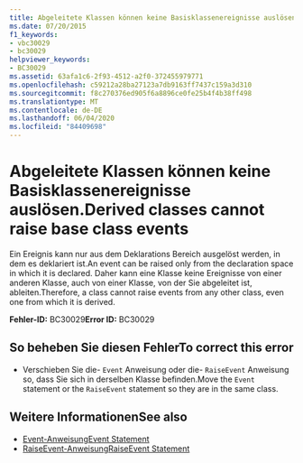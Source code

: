 ```yaml
---
title: Abgeleitete Klassen können keine Basisklassenereignisse auslösen.
ms.date: 07/20/2015
f1_keywords:
- vbc30029
- bc30029
helpviewer_keywords:
- BC30029
ms.assetid: 63afa1c6-2f93-4512-a2f0-372455979771
ms.openlocfilehash: c59212a28ba27123a7db9163ff7437c159a3d310
ms.sourcegitcommit: f8c270376ed905f6a8896ce0fe25b4f4b38ff498
ms.translationtype: MT
ms.contentlocale: de-DE
ms.lasthandoff: 06/04/2020
ms.locfileid: "84409698"
---
```

# <a name="derived-classes-cannot-raise-base-class-events"></a><span data-ttu-id="2453a-102">Abgeleitete Klassen können keine Basisklassenereignisse auslösen.</span><span class="sxs-lookup"><span data-stu-id="2453a-102">Derived classes cannot raise base class events</span></span>
<span data-ttu-id="2453a-103">Ein Ereignis kann nur aus dem Deklarations Bereich ausgelöst werden, in dem es deklariert ist.</span><span class="sxs-lookup"><span data-stu-id="2453a-103">An event can be raised only from the declaration space in which it is declared.</span></span> <span data-ttu-id="2453a-104">Daher kann eine Klasse keine Ereignisse von einer anderen Klasse, auch von einer Klasse, von der Sie abgeleitet ist, ableiten.</span><span class="sxs-lookup"><span data-stu-id="2453a-104">Therefore, a class cannot raise events from any other class, even one from which it is derived.</span></span>  
  
 <span data-ttu-id="2453a-105">**Fehler-ID:** BC30029</span><span class="sxs-lookup"><span data-stu-id="2453a-105">**Error ID:** BC30029</span></span>  
  
## <a name="to-correct-this-error"></a><span data-ttu-id="2453a-106">So beheben Sie diesen Fehler</span><span class="sxs-lookup"><span data-stu-id="2453a-106">To correct this error</span></span>  
  
- <span data-ttu-id="2453a-107">Verschieben Sie die- `Event` Anweisung oder die- `RaiseEvent` Anweisung so, dass Sie sich in derselben Klasse befinden.</span><span class="sxs-lookup"><span data-stu-id="2453a-107">Move the `Event` statement or the `RaiseEvent` statement so they are in the same class.</span></span>  
  
## <a name="see-also"></a><span data-ttu-id="2453a-108">Weitere Informationen</span><span class="sxs-lookup"><span data-stu-id="2453a-108">See also</span></span>

- [<span data-ttu-id="2453a-109">Event-Anweisung</span><span class="sxs-lookup"><span data-stu-id="2453a-109">Event Statement</span></span>](../statements/event-statement.md)
- [<span data-ttu-id="2453a-110">RaiseEvent-Anweisung</span><span class="sxs-lookup"><span data-stu-id="2453a-110">RaiseEvent Statement</span></span>](../statements/raiseevent-statement.md)
